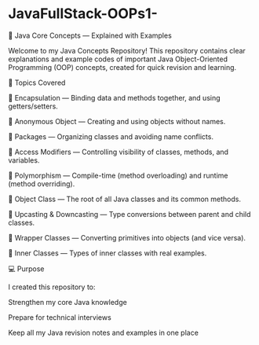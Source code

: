 # JavaFullStack-OOPs1-

🧠 Java Core Concepts — Explained with Examples

Welcome to my Java Concepts Repository!
This repository contains clear explanations and example codes of important Java Object-Oriented Programming (OOP) concepts, created for quick revision and learning.

📘 Topics Covered

🔹 Encapsulation — Binding data and methods together, and using getters/setters.

🔹 Anonymous Object — Creating and using objects without names.

🔹 Packages — Organizing classes and avoiding name conflicts.

🔹 Access Modifiers — Controlling visibility of classes, methods, and variables.

🔹 Polymorphism — Compile-time (method overloading) and runtime (method overriding).

🔹 Object Class — The root of all Java classes and its common methods.

🔹 Upcasting & Downcasting — Type conversions between parent and child classes.

🔹 Wrapper Classes — Converting primitives into objects (and vice versa).

🔹 Inner Classes — Types of inner classes with real examples.

💻 Purpose

I created this repository to:

Strengthen my core Java knowledge

Prepare for technical interviews

Keep all my Java revision notes and examples in one place
